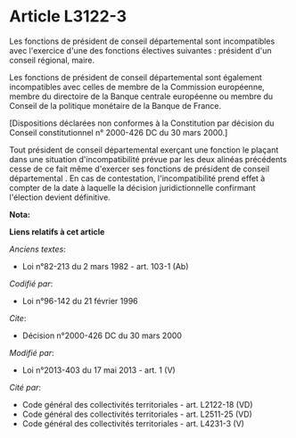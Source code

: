 # Article L3122-3

Les fonctions de président de conseil départemental  sont incompatibles avec l'exercice d'une des fonctions électives
suivantes : président d'un conseil régional, maire. 

Les fonctions de président de conseil départemental  sont également incompatibles avec celles de membre de la Commission
européenne, membre du directoire de la Banque centrale européenne ou membre du Conseil de la politique monétaire de la Banque
de France. 

[Dispositions déclarées non conformes à la Constitution par décision du Conseil constitutionnel n° 2000-426 DC du 30 mars
2000.] 

Tout président de conseil départemental  exerçant une fonction le plaçant dans une situation d'incompatibilité prévue par les
deux alinéas précédents cesse de ce fait même d'exercer ses fonctions de président de conseil départemental . En cas de
contestation, l'incompatibilité prend effet à compter de la date à laquelle la décision juridictionnelle confirmant
l'élection devient définitive.

**Nota:**



**Liens relatifs à cet article**

_Anciens textes_:

  - Loi n°82-213 du 2 mars 1982 - art. 103-1 (Ab)

_Codifié par_:

  - Loi n°96-142 du 21 février 1996

_Cite_:

  - Décision n°2000-426 DC du 30 mars 2000

_Modifié par_:

  - Loi n°2013-403 du 17 mai 2013 - art. 1 (V)

_Cité par_:

  - Code général des collectivités territoriales - art. L2122-18 (VD)
  - Code général des collectivités territoriales - art. L2511-25 (VD)
  - Code général des collectivités territoriales - art. L4231-3 (V)
